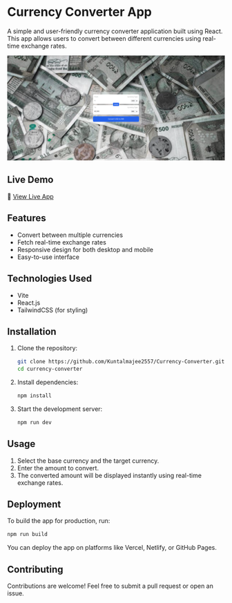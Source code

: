 # Currency Converter App

A simple and user-friendly currency converter application built using React. This app allows users to convert between different currencies using real-time exchange rates.

![Demo](./docs/image.png)

## Live Demo
🔗 [View Live App](https://currency-converter-ivory-psi.vercel.app/)

## Features
- Convert between multiple currencies
- Fetch real-time exchange rates
- Responsive design for both desktop and mobile
- Easy-to-use interface

## Technologies Used
- Vite
- React.js
- TailwindCSS (for styling)

## Installation

1. Clone the repository:
   ```sh
   git clone https://github.com/Kuntalmajee2557/Currency-Converter.git
   cd currency-converter
   ```

2. Install dependencies:
   ```sh
   npm install
   ```

3. Start the development server:
   ```sh
   npm run dev
   ```

## Usage
1. Select the base currency and the target currency.
2. Enter the amount to convert.
3. The converted amount will be displayed instantly using real-time exchange rates.


## Deployment
To build the app for production, run:
```sh
npm run build
```
You can deploy the app on platforms like Vercel, Netlify, or GitHub Pages.



## Contributing
Contributions are welcome! Feel free to submit a pull request or open an issue.


